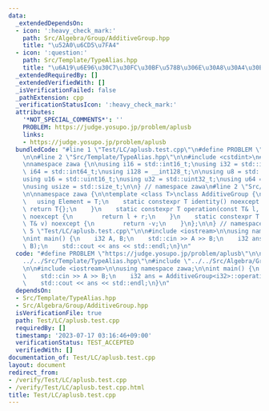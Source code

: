 ```yaml
---
data:
  _extendedDependsOn:
  - icon: ':heavy_check_mark:'
    path: Src/Algebra/Group/AdditiveGroup.hpp
    title: "\u52A0\u6CD5\u7FA4"
  - icon: ':question:'
    path: Src/Template/TypeAlias.hpp
    title: "\u6A19\u6E96\u30C7\u30FC\u30BF\u578B\u306E\u30A8\u30A4\u30EA\u30A2\u30B9"
  _extendedRequiredBy: []
  _extendedVerifiedWith: []
  _isVerificationFailed: false
  _pathExtension: cpp
  _verificationStatusIcon: ':heavy_check_mark:'
  attributes:
    '*NOT_SPECIAL_COMMENTS*': ''
    PROBLEM: https://judge.yosupo.jp/problem/aplusb
    links:
    - https://judge.yosupo.jp/problem/aplusb
  bundledCode: "#line 1 \"Test/LC/aplusb.test.cpp\"\n#define PROBLEM \"https://judge.yosupo.jp/problem/aplusb\"\
    \n\n#line 2 \"Src/Template/TypeAlias.hpp\"\n\n#include <cstdint>\n#include <cstddef>\n\
    \nnamespace zawa {\n\nusing i16 = std::int16_t;\nusing i32 = std::int32_t;\nusing\
    \ i64 = std::int64_t;\nusing i128 = __int128_t;\n\nusing u8 = std::uint8_t;\n\
    using u16 = std::uint16_t;\nusing u32 = std::uint32_t;\nusing u64 = std::uint64_t;\n\
    \nusing usize = std::size_t;\n\n} // namespace zawa\n#line 2 \"Src/Algebra/Group/AdditiveGroup.hpp\"\
    \n\nnamespace zawa {\n\ntemplate <class T>\nclass AdditiveGroup {\npublic:\n \
    \   using Element = T;\n    static constexpr T identity() noexcept {\n       \
    \ return T{};\n    }\n    static constexpr T operation(const T& l, const T& r)\
    \ noexcept {\n        return l + r;\n    }\n    static constexpr T inverse(const\
    \ T& v) noexcept {\n        return -v;\n    }\n};\n\n} // namespace zawa\n#line\
    \ 5 \"Test/LC/aplusb.test.cpp\"\n\n#include <iostream>\n\nusing namespace zawa;\n\
    \nint main() {\n    i32 A, B;\n    std::cin >> A >> B;\n    i32 ans = AdditiveGroup<i32>::operation(A,\
    \ B);\n    std::cout << ans << std::endl;\n}\n"
  code: "#define PROBLEM \"https://judge.yosupo.jp/problem/aplusb\"\n\n#include \"\
    ../../Src/Template/TypeAlias.hpp\"\n#include \"../../Src/Algebra/Group/AdditiveGroup.hpp\"\
    \n\n#include <iostream>\n\nusing namespace zawa;\n\nint main() {\n    i32 A, B;\n\
    \    std::cin >> A >> B;\n    i32 ans = AdditiveGroup<i32>::operation(A, B);\n\
    \    std::cout << ans << std::endl;\n}\n"
  dependsOn:
  - Src/Template/TypeAlias.hpp
  - Src/Algebra/Group/AdditiveGroup.hpp
  isVerificationFile: true
  path: Test/LC/aplusb.test.cpp
  requiredBy: []
  timestamp: '2023-07-17 03:16:46+09:00'
  verificationStatus: TEST_ACCEPTED
  verifiedWith: []
documentation_of: Test/LC/aplusb.test.cpp
layout: document
redirect_from:
- /verify/Test/LC/aplusb.test.cpp
- /verify/Test/LC/aplusb.test.cpp.html
title: Test/LC/aplusb.test.cpp
---
```

